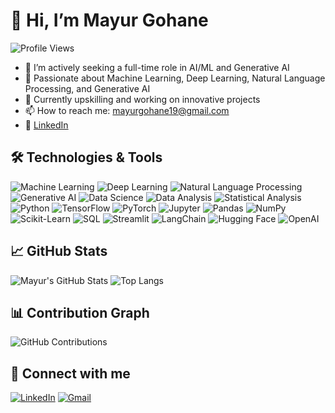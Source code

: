 # 👋 Hi, I’m Mayur Gohane

![Profile Views](https://komarev.com/ghpvc/?username=mayurgohane&color=blue)

- 🔭 I’m actively seeking a full-time role in AI/ML and Generative AI
- 👀 Passionate about Machine Learning, Deep Learning, Natural Language Processing, and Generative AI
- 🌱 Currently upskilling and working on innovative projects
- 📫 How to reach me: mayurgohane19@gmail.com
- 💼 [LinkedIn](https://www.linkedin.com/in/mayur-gohane)

## 🛠️ Technologies & Tools
![Machine Learning](https://img.shields.io/badge/Machine%20Learning-3776AB?style=flat&logo=python&logoColor=white)
![Deep Learning](https://img.shields.io/badge/Deep%20Learning-FF6F00?style=flat&logo=tensorflow&logoColor=white)
![Natural Language Processing](https://img.shields.io/badge/Natural%20Language%20Processing-EE4C2C?style=flat&logo=pytorch&logoColor=white)
![Generative AI](https://img.shields.io/badge/Generative%20AI-F37626?style=flat&logo=jupyter&logoColor=white)
![Data Science](https://img.shields.io/badge/Data%20Science-150458?style=flat&logo=pandas&logoColor=white)
![Data Analysis](https://img.shields.io/badge/Data%20Analysis-4B8BBE?style=flat&logo=python&logoColor=white)
![Statistical Analysis](https://img.shields.io/badge/Statistical%20Analysis-013243?style=flat&logo=numpy&logoColor=white)
![Python](https://img.shields.io/badge/Python-3776AB?style=flat&logo=python&logoColor=white)
![TensorFlow](https://img.shields.io/badge/TensorFlow-FF6F00?style=flat&logo=tensorflow&logoColor=white)
![PyTorch](https://img.shields.io/badge/PyTorch-EE4C2C?style=flat&logo=pytorch&logoColor=white)
![Jupyter](https://img.shields.io/badge/Jupyter-F37626?style=flat&logo=jupyter&logoColor=white)
![Pandas](https://img.shields.io/badge/Pandas-150458?style=flat&logo=pandas&logoColor=white)
![NumPy](https://img.shields.io/badge/NumPy-013243?style=flat&logo=numpy&logoColor=white)
![Scikit-Learn](https://img.shields.io/badge/Scikit--Learn-F7931E?style=flat&logo=scikit-learn&logoColor=white)
![SQL](https://img.shields.io/badge/SQL-003B57?style=flat&logo=sql&logoColor=white)
![Streamlit](https://img.shields.io/badge/Streamlit-FF4B4B?style=flat&logo=streamlit&logoColor=white)
![LangChain](https://img.shields.io/badge/LangChain-0A66C2?style=flat&logo=chainlink&logoColor=white)
![Hugging Face](https://img.shields.io/badge/Hugging%20Face-FFDA44?style=flat&logo=hugging-face&logoColor=white)
![OpenAI](https://img.shields.io/badge/OpenAI-412991?style=flat&logo=openai&logoColor=white)

## 📈 GitHub Stats
![Mayur's GitHub Stats](https://github-readme-stats.vercel.app/api?username=mayurgohane&show_icons=true&theme=radical)
![Top Langs](https://github-readme-stats.vercel.app/api/top-langs/?username=mayurgohane&layout=compact&theme=radical)

## 📊 Contribution Graph
![GitHub Contributions](https://raw.githubusercontent.com/mayurgohane/mayurgohane/output/github-contribution-grid-snake.svg)

## 🔗 Connect with me
[![LinkedIn](https://img.shields.io/badge/LinkedIn-0A66C2?style=flat&logo=linkedin&logoColor=white)](https://www.linkedin.com/in/mayurgohane/)
[![Gmail](https://img.shields.io/badge/Gmail-D14836?style=flat&logo=gmail&logoColor=white)](mailto:mayurgohane19@gmail.com)
